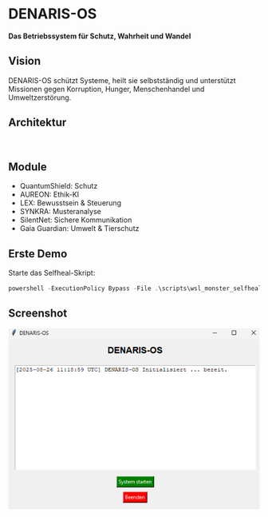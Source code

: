 ﻿# DENARIS-OS
**Das Betriebssystem für Schutz, Wahrheit und Wandel**

## Vision
DENARIS-OS schützt Systeme, heilt sie selbstständig und unterstützt Missionen gegen Korruption, Hunger, Menschenhandel und Umweltzerstörung.

## Architektur
![Architektur](docs/architektur.png)

## Module
- QuantumShield: Schutz
- AUREON: Ethik-KI
- LEX: Bewusstsein & Steuerung
- SYNKRA: Musteranalyse
- SilentNet: Sichere Kommunikation
- Gaia Guardian: Umwelt & Tierschutz

## Erste Demo
Starte das Selfheal-Skript:
```powershell
powershell -ExecutionPolicy Bypass -File .\scripts\wsl_monster_selfheal.sh
```

## Screenshot
![GUI](docs/gui.png)

